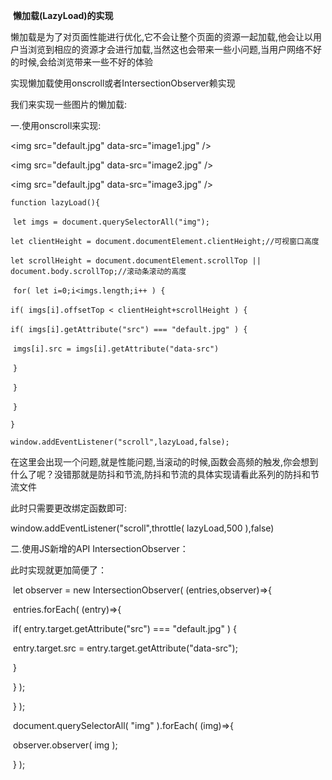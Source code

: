 ​								**懒加载(LazyLoad)的实现**

懒加载是为了对页面性能进行优化,它不会让整个页面的资源一起加载,他会让以用户当浏览到相应的资源才会进行加载,当然这也会带来一些小问题,当用户网络不好的时候,会给浏览带来一些不好的体验

实现懒加载使用onscroll或者IntersectionObserver赖实现

我们来实现一些图片的懒加载:

一.使用onscroll来实现:

<img src="default.jpg" data-src="image1.jpg" />

<img src="default.jpg" data-src="image2.jpg" />

<img src="default.jpg" data-src="image3.jpg" /> 



`function lazyLoad(){`



​    `let imgs = document.querySelectorAll("img");`

​    `let clientHeight = document.documentElement.clientHeight;//可视窗口高度`

​    `let scrollHeight = document.documentElement.scrollTop || document.body.scrollTop;//滚动条滚动的高度`



​    `for( let i=0;i<imgs.length;i++ ) {`

​        `if( imgs[i].offsetTop < clientHeight+scrollHeight ) {`

​            `if( imgs[i].getAttribute("src") === "default.jpg" ) {`

​                `imgs[i].src = imgs[i].getAttribute("data-src")`

​            `}`

​        `}`

​    `}`



`}`



`window.addEventListener("scroll",lazyLoad,false);`

在这里会出现一个问题,就是性能问题,当滚动的时候,函数会高频的触发,你会想到什么了呢？没错那就是防抖和节流,防抖和节流的具体实现请看此系列的防抖和节流文件

此时只需要更改绑定函数即可:

window.addEventListener("scroll",throttle( lazyLoad,500 ),false)



二.使用JS新增的API IntersectionObserver：

此时实现就更加简便了：

​	let observer = new IntersectionObserver( (entries,observer)=>{

​		entries.forEach( (entry)=>{

​			if( entry.target.getAttribute("src") === "default.jpg" ) {

​					entry.target.src = entry.target.getAttribute("data-src"); 

​				}

​		} );

​	} );

​	document.querySelectorAll( "img" ).forEach( (img)=>{

​		observer.observer( img );

​	} );





